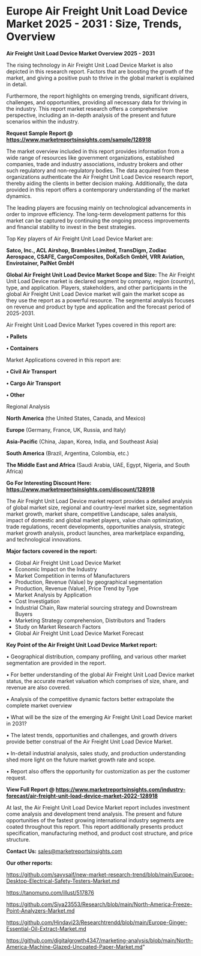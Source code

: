 # Europe Air Freight Unit Load Device Market 2025 - 2031 : Size, Trends, Overview

<Strong> Air Freight Unit Load Device Market Overview 2025 - 2031</strong>

The rising technology in Air Freight Unit Load Device Market is also depicted in this research report. Factors that are boosting the growth of the market, and giving a positive push to thrive in the global market is explained in detail.

Furthermore, the report highlights on emerging trends, significant drivers, challenges, and opportunities, providing all necessary data for thriving in the industry. This report market research offers a comprehensive perspective, including an in-depth analysis of the present and future scenarios within the industry.

<strong>Request Sample Report @ <a href=https://www.marketreportsinsights.com/sample/128918>https://www.marketreportsinsights.com/sample/128918</a></strong>

The market overview included in this report provides information from a wide range of resources like government organizations, established companies, trade and industry associations, industry brokers and other such regulatory and non-regulatory bodies. The data acquired from these organizations authenticate the Air Freight Unit Load Device research report, thereby aiding the clients in better decision making. Additionally, the data provided in this report offers a contemporary understanding of the market dynamics.

The leading players are focusing mainly on technological advancements in order to improve efficiency. The long-term development patterns for this market can be captured by continuing the ongoing process improvements and financial stability to invest in the best strategies.

Top Key players of Air Freight Unit Load Device Market are:

<strong>Satco, Inc., ACL Airshop, Brambles Limited, TransDigm, Zodiac Aerospace, CSAFE, CargoComposites, DoKaSch GmbH, VRR Aviation, Envirotainer, PalNet GmbH</strong>

<strong><b>Global Air Freight Unit Load Device Market Scope and Size:</b></strong>
The Air Freight Unit Load Device market is declared segment by company, region (country), type, and application. Players, stakeholders, and other participants in the global Air Freight Unit Load Device market will gain the market scope as they use the report as a powerful resource. The segmental analysis focuses on revenue and product by type and application and the forecast period of 2025-2031.

Air Freight Unit Load Device Market Types covered in this report are:

<strong>• Pallets

• Containers</strong>

Market Applications covered in this report are:

<strong>• Civil Air Transport

• Cargo Air Transport

• Other</strong> 

Regional Analysis

<strong>North America</strong> (the United States, Canada, and Mexico)

<strong>Europe</strong> (Germany, France, UK, Russia, and Italy)

<strong>Asia-Pacific</strong> (China, Japan, Korea, India, and Southeast Asia)

<strong>South America</strong> (Brazil, Argentina, Colombia, etc.)

<strong>The Middle East and Africa</strong> (Saudi Arabia, UAE, Egypt, Nigeria, and South Africa)

<strong>Go For Interesting Discount Here: <a href=https://www.marketreportsinsights.com/discount/128918>https://www.marketreportsinsights.com/discount/128918</a></strong>

The Air Freight Unit Load Device market report provides a detailed analysis of global market size, regional and country-level market size, segmentation market growth, market share, competitive Landscape, sales analysis, impact of domestic and global market players, value chain optimization, trade regulations, recent developments, opportunities analysis, strategic market growth analysis, product launches, area marketplace expanding, and technological innovations.

<strong><b>Major factors covered in the report:</b></strong>
<ul>
  <li>Global Air Freight Unit Load Device Market </li>
  <li>Economic Impact on the Industry</li>
  <li>Market Competition in terms of Manufacturers</li>
  <li>Production, Revenue (Value) by geographical segmentation</li>
  <li>Production, Revenue (Value), Price Trend by Type</li>
  <li>Market Analysis by Application</li>
  <li>Cost Investigation</li>
  <li>Industrial Chain, Raw material sourcing strategy and Downstream Buyers</li>
  <li>Marketing Strategy comprehension, Distributors and Traders</li>
  <li>Study on Market Research Factors</li>
  <li>Global Air Freight Unit Load Device Market Forecast</li>
</ul>

<strong><b>Key Point of the Air Freight Unit Load Device Market report:</b></strong>

• Geographical distribution, company profiling, and various other market segmentation are provided in the report.

• For better understanding of the global Air Freight Unit Load Device market status, the accurate market valuation which comprises of size, share, and revenue are also covered.

• Analysis of the competitive dynamic factors better extrapolate the complete market overview

• What will be the size of the emerging Air Freight Unit Load Device market in 2031?

• The latest trends, opportunities and challenges, and growth drivers provide better construal of the Air Freight Unit Load Device Market.

• In-detail industrial analysis, sales study, and production understanding shed more light on the future market growth rate and scope.

• Report also offers the opportunity for customization as per the customer request.

<strong><b>View Full Report @ <a href=https://www.marketreportsinsights.com/industry-forecast/air-freight-unit-load-device-market-2022-128918>https://www.marketreportsinsights.com/industry-forecast/air-freight-unit-load-device-market-2022-128918</a></b></strong>


At last, the Air Freight Unit Load Device Market report includes investment come analysis and development trend analysis. The present and future opportunities of the fastest growing international industry segments are coated throughout this report. This report additionally presents product specification, manufacturing method, and product cost structure, and price structure.

<strong>Contact Us:</strong>
sales@marketreportsinsights.com

<strong>Our other reports:</strong>

<a href=https://github.com/sayysaif/new-market-research-trend/blob/main/Europe-Desktop-Electrical-Safety-Testers-Market.md>https://github.com/sayysaif/new-market-research-trend/blob/main/Europe-Desktop-Electrical-Safety-Testers-Market.md</a>

<a href=https://tanomuno.com/illust/517876>https://tanomuno.com/illust/517876</a>

<a href=https://github.com/Siya23553/Research/blob/main/North-America-Freeze-Point-Analyzers-Market.md>https://github.com/Siya23553/Research/blob/main/North-America-Freeze-Point-Analyzers-Market.md</a>

<a href=https://github.com/Hindavi23/Researchtrendd/blob/main/Europe-Ginger-Essential-Oil-Extract-Market.md>https://github.com/Hindavi23/Researchtrendd/blob/main/Europe-Ginger-Essential-Oil-Extract-Market.md</a>

<a href=https://github.com/digitalgrowth4347/marketing-analysis/blob/main/North-America-Machine-Glazed-Uncoated-Paper-Market.md>https://github.com/digitalgrowth4347/marketing-analysis/blob/main/North-America-Machine-Glazed-Uncoated-Paper-Market.md</a>"
